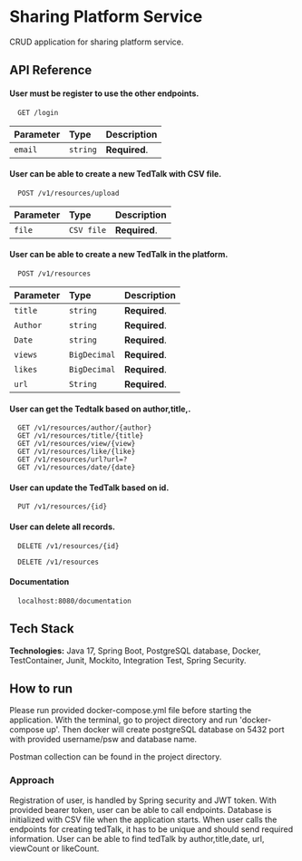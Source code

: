 
# Sharing Platform Service

CRUD application for sharing platform service.
## API Reference

#### User must be register to use the other endpoints.

```http
  GET /login
```

| Parameter | Type     | Description                |
| :-------- | :------- | :------------------------- |
| `email` | `string` | **Required**.  |


#### User can be able to create a new TedTalk with CSV file.

```http
  POST /v1/resources/upload
```
| Parameter | Type     | Description                |
| :-------- | :------- | :------------------------- |
| `file` | `CSV file` | **Required**.  |


#### User can be able to create a new TedTalk in the platform.

```http
  POST /v1/resources
```
| Parameter | Type     | Description                |
| :-------- | :------- | :------------------------- |
| `title` | `string` | **Required**. |
| `Author` | `string` | **Required**.  |
| `Date` | `string` | **Required**.  |
| `views` | `BigDecimal` | **Required**.  |
| `likes` | `BigDecimal` | **Required**.  |
| `url` | `String` | **Required**.  |

#### User can get the Tedtalk based on author,title,.

```http
  GET /v1/resources/author/{author}
  GET /v1/resources/title/{title}
  GET /v1/resources/view/{view}
  GET /v1/resources/like/{like}
  GET /v1/resources/url?url=?
  GET /v1/resources/date/{date}
```


#### User can update the TedTalk based on id.

```http
  PUT /v1/resources/{id}
```

#### User can delete all records.

```http
  DELETE /v1/resources/{id}
```

```http
  DELETE /v1/resources
```

#### Documentation 

```http
  localhost:8080/documentation 
```



## Tech Stack

**Technologies:** Java 17, Spring Boot, PostgreSQL database, Docker, TestContainer, Junit, Mockito, Integration Test, Spring Security.


## How to run

Please run provided docker-compose.yml file before starting the application.
With the terminal, go to project directory and run 'docker-compose up'. Then docker will create postgreSQL database on 5432 port with provided username/psw and database name.

Postman collection can be found in the project directory.

### Approach
Registration of user, is handled by Spring security and JWT token. With provided bearer token, user can be able to call endpoints.
Database is initialized with CSV file when the application starts. When user calls the endpoints for creating tedTalk, it has to be unique and should send required information. User can be able to find tedTalk by author,title,date, url, viewCount or likeCount.
